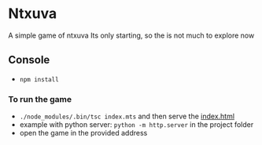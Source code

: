 # Ntxuva
A simple game of ntxuva
Its only starting, so the is not much to explore now

## Console
   * `npm install`
### To run the game
   * `./node_modules/.bin/tsc index.mts`
   and then serve the [index.html](./index.html)
   * example with python server: `python -m http.server` in the project folder
   * open the game in the provided address
    